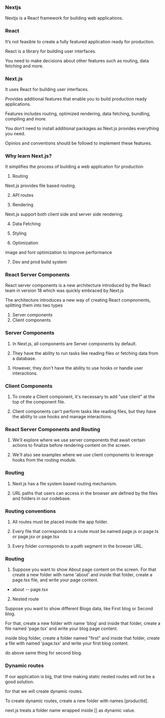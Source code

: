 ### Nextjs

Nextjs is a React framework for building web applications.


### React

It’s not feasible to create a fully featured application ready for production.

React is a library for building user interfaces.

You need to make decisions about other features such as routing, data fetching and more.


### Next.js

It uses React for building user interfaces.

Provides additional features that enable you to build production ready applications.

Features includes routing, optimized rendering, data fetching, bundling, compiling and more.

You don’t need to install additional packages as Next.js provides everything you need.

Opinios and conventions should be followd to implement these features.


### Why learn Next.js?

It simplifies the process of building a web application for production

1. Routing

Next.js provides file based routing.

2. API routes

3. Rendering

Next.js support both client side and server side rendering.

4. Data Fetching

5. Styling

6. Optimization

image and font optimization to improve performance

7. Dev and prod build system

### React Server Components

React server components is a new architecture introduced by the React team in version 18 which was quickly embraced by Next.js

The architecture introduces a new way of creating React compnonents, splitting them into two types

1. Server components
2. Client components

### Server Components

1. In Next.js, all components are Server components by default.

2. They have the ability to run tasks like reading files or fetching data from a database.

3. However, they don't have the ability to use hooks or handle user interactions.

### Client Components

1. To create a Client component, it's necessary to add "use client" at the top of the component file.

2. Client components can't perform tasks like reading files, but they have the ability to use hooks and manage interactions.

### React Server Components and Routing

1. We'll explore where we use server components that await certain actions to finalize before rendering content on the screen.

2. We'll also see examples where we use client components to leverage hooks from the routing module.

### Routing

1. Next.js has a file system based routing mechanism.

2. URL paths that users can access in the browser are defined by the files and folders in our codebase.

### Routing conventions

1. All routes must be placed inside the app folder.

2. Every file that corresponds to a route must be named page.js or page.ts or page.jsx or page.tsx

3. Every folder corresponds to a path segment in the browser URL.

### Routing

1. Suppose you want to show About page content on the screen. For that create a new folder with name 'about' and inside that folder, create a page.tsx file, and write your page content.

- about
-- page.tsx

2. Nested route

Suppose you want to show different Blogs data, like First blog or Second blog.

For that, create a new folder with name 'blog' and inside that folder, create a file named 'page.tsx' and write your blog page content.

inside blog folder, create a folder named "first" and inside that folder, create a file with named 'page.tsx' and write your first blog content.

do above same thing for second blog.

### Dynamic routes

If our application is big, that time making static nested routes will not be a good solution.

for that we will create dynamic routes.

To create dynamic routes, create a new folder with names [productId].

next.js treats a folder name wrapped inside [] as dynamic value.